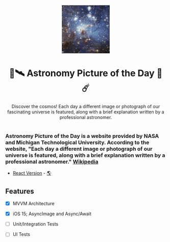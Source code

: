 <div align="center">
<img src="https://raw.githubusercontent.com/armanabkar/APODiOS/main/APODiOS/App/Assets.xcassets/AppIcon.appiconset/256.png" width="150" height="150" />
<h1><strong>🚀🛰️ Astronomy Picture of the Day 🌌☄️</strong></h1>
Discover the cosmos! Each day a different image or photograph of our fascinating universe is featured, along with a brief explanation written by a professional astronomer.
</div>
<br>

### Astronomy Picture of the Day is a website provided by NASA and Michigan Technological University. According to the website, "Each day a different image or photograph of our universe is featured, along with a brief explanation written by a professional astronomer." [Wikipedia](https://en.wikipedia.org/wiki/Astronomy_Picture_of_the_Day)

- [React Version](https://github.com/armanabkar/AnimeDatingReactNative) - [🌎](https://apod-react.surge.sh)

## Features

- [x] MVVM Architecture
- [x] iOS 15; AsyncImage and Async/Await
- [ ] Unit/Integration Tests
- [ ] UI Tests

